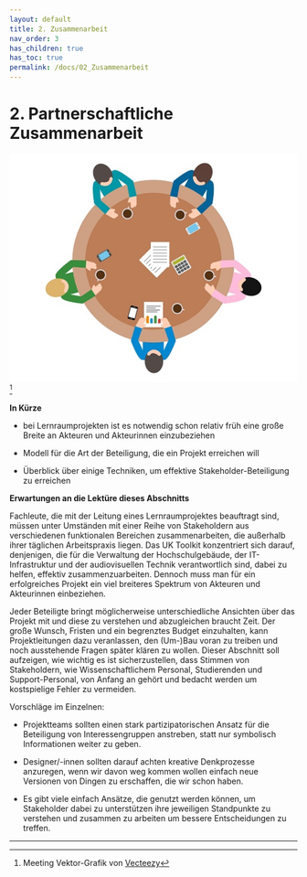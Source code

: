 ```yaml
---
layout: default
title: 2. Zusammenarbeit
nav_order: 3
has_children: true
has_toc: true
permalink: /docs/02_Zusammenarbeit
---
```


# 2. Partnerschaftliche Zusammenarbeit

![Meeting](../00_Abbildungen/02-00_Meeting.jpg) [^6]


**In Kürze**

-   bei Lernraumprojekten ist es notwendig
    schon relativ früh eine große Breite an Akteuren und Akteurinnen einzubeziehen

-   Modell für die Art der Beteiligung, die ein
    Projekt erreichen will

-   Überblick über einige Techniken, um effektive
    Stakeholder-Beteiligung zu erreichen

**Erwartungen an die Lektüre dieses Abschnitts**

Fachleute, die mit der Leitung eines Lernraumprojektes beauftragt sind,
müssen unter Umständen mit einer Reihe von Stakeholdern aus
verschiedenen funktionalen Bereichen zusammenarbeiten, die außerhalb
ihrer täglichen Arbeitspraxis liegen. Das UK Toolkit konzentriert sich
darauf, denjenigen, die für die Verwaltung der Hochschulgebäude, der
IT-Infrastruktur und der audiovisuellen Technik verantwortlich sind,
dabei zu helfen, effektiv zusammenzuarbeiten. Dennoch muss man für ein
erfolgreiches Projekt ein viel breiteres Spektrum von Akteuren und Akteurinnen
einbeziehen.

Jeder Beteiligte bringt möglicherweise unterschiedliche Ansichten
über das Projekt mit und diese zu verstehen und abzugleichen braucht
Zeit. Der große Wunsch, Fristen und ein begrenztes Budget einzuhalten,
kann Projektleitungen dazu veranlassen, den (Um-)Bau voran zu treiben und
noch ausstehende Fragen später klären zu wollen. Dieser Abschnitt soll
aufzeigen, wie wichtig es ist sicherzustellen, dass Stimmen von
Stakeholdern, wie Wissenschaftlichem Personal, Studierenden und
Support-Personal, von Anfang an gehört und bedacht werden um
kostspielige Fehler zu vermeiden.

Vorschläge im Einzelnen:

-   Projektteams sollten einen stark partizipatorischen Ansatz für die
    Beteiligung von Interessengruppen anstreben, statt nur symbolisch
    Informationen weiter zu geben.

-   Designer/-innen sollten darauf achten kreative Denkprozesse anzuregen, wenn
    wir davon weg kommen wollen einfach neue Versionen von Dingen zu
    erschaffen, die wir schon haben.

-   Es gibt viele einfach Ansätze, die genutzt werden können, um
    Stakeholder dabei zu unterstützen ihre jeweiligen Standpunkte zu
    verstehen und zusammen zu arbeiten um bessere Entscheidungen zu
    treffen.

---

[^6]: Meeting Vektor-Grafik von [Vecteezy](https://de.vecteezy.com/gratis-vektor/meeting)
